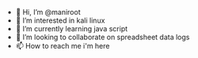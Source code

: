 - 👋 Hi, I’m @maniroot
- 👀 I’m interested in kali linux
- 🌱 I’m currently learning java script
- 💞️ I’m looking to collaborate on spreadsheet data logs
- 📫 How to reach me i'm here

<!---
maniroot/maniroot is a ✨ special ✨ repository because its `README.md` (this file) appears on your GitHub profile.
You can click the Preview link to take a look at your changes.
--->
